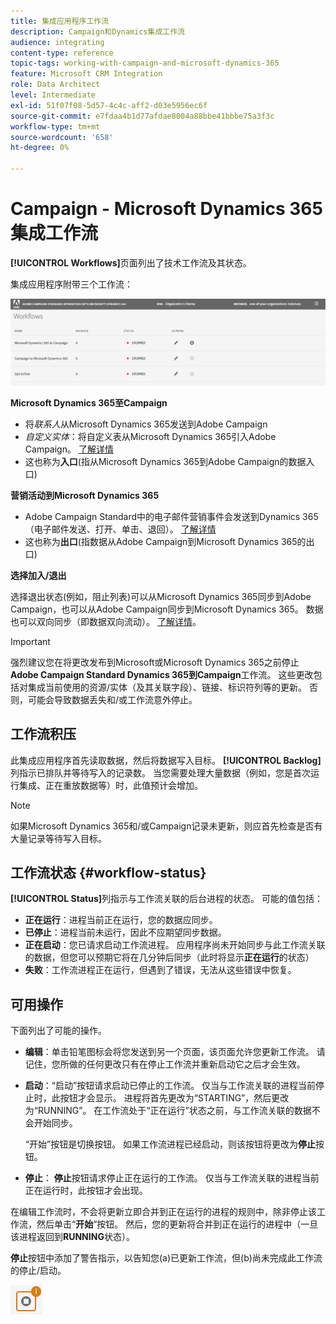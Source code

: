 ```yaml
---
title: 集成应用程序工作流
description: Campaign和Dynamics集成工作流
audience: integrating
content-type: reference
topic-tags: working-with-campaign-and-microsoft-dynamics-365
feature: Microsoft CRM Integration
role: Data Architect
level: Intermediate
exl-id: 51f07f08-5d57-4c4c-aff2-d03e5956ec6f
source-git-commit: e7fdaa4b1d77afdae8004a88bbe41bbbe75a3f3c
workflow-type: tm+mt
source-wordcount: '658'
ht-degree: 0%

---
```


# Campaign - Microsoft Dynamics 365集成工作流

**[!UICONTROL Workflows]**&#x200B;页面列出了技术工作流及其状态。

集成应用程序附带三个工作流：

![](assets/do-not-localize/d365-to-acs-ui-page-workflows.png)

**Microsoft Dynamics 365至Campaign**
* 将&#x200B;*联系人*&#x200B;从Microsoft Dynamics 365发送到Adobe Campaign
* *自定义实体*：将自定义表从Microsoft Dynamics 365引入Adobe Campaign。 [了解详情](../../integrating/using/d365-acs-using-the-integration.md#data-flows)
* 这也称为&#x200B;**入口**(指从Microsoft Dynamics 365到Adobe Campaign的数据入口)

**营销活动到Microsoft Dynamics 365**
* Adobe Campaign Standard中的电子邮件营销事件会发送到Dynamics 365（电子邮件发送、打开、单击、退回）。 [了解详情](../../integrating/using/d365-acs-using-the-integration.md#email-marketing-event-flow)
* 这也称为&#x200B;**出口**(指数据从Adobe Campaign到Microsoft Dynamics 365的出口)

**选择加入/退出**

选择退出状态(例如，阻止列表)可以从Microsoft Dynamics 365同步到Adobe Campaign，也可以从Adobe Campaign同步到Microsoft Dynamics 365。 数据也可以双向同步（即数据双向流动）。 [了解详情](../../integrating/using/d365-acs-self-service-app-data-sync.md#opt-in-out-wf)。

>[!IMPORTANT]
>
>强烈建议您在将更改发布到Microsoft或Microsoft Dynamics 365之前停止&#x200B;**Adobe Campaign Standard Dynamics 365到Campaign**&#x200B;工作流。 这些更改包括对集成当前使用的资源/实体（及其关联字段）、链接、标识符列等的更新。 否则，可能会导致数据丢失和/或工作流意外停止。

## 工作流积压

此集成应用程序首先读取数据，然后将数据写入目标。 **[!UICONTROL Backlog]**&#x200B;列指示已排队并等待写入的记录数。 当您需要处理大量数据（例如，您是首次运行集成、正在重放数据等）时，此值预计会增加。

>[!NOTE]
>如果Microsoft Dynamics 365和/或Campaign记录未更新，则应首先检查是否有大量记录等待写入目标。
>

## 工作流状态 {#workflow-status}

**[!UICONTROL Status]**&#x200B;列指示与工作流关联的后台进程的状态。 可能的值包括：

* **正在运行**：进程当前正在运行，您的数据应同步。
* **已停止**：进程当前未运行，因此不应期望同步数据。
* **正在启动**：您已请求启动工作流进程。 应用程序尚未开始同步与此工作流关联的数据，但您可以预期它将在几分钟后同步（此时将显示&#x200B;**正在运行**&#x200B;的状态）
* **失败**：工作流进程正在运行，但遇到了错误，无法从这些错误中恢复。

## 可用操作

下面列出了可能的操作。

* **编辑**：单击铅笔图标会将您发送到另一个页面，该页面允许您更新工作流。 请记住，您所做的任何更改只有在停止工作流并重新启动它之后才会生效。

* **启动**：“启动”按钮请求启动已停止的工作流。 仅当与工作流关联的进程当前停止时，此按钮才会显示。 进程将首先更改为“STARTING”，然后更改为“RUNNING”。 在工作流处于“正在运行”状态之前，与工作流关联的数据不会开始同步。

  “开始”按钮是切换按钮。 如果工作流进程已经启动，则该按钮将更改为&#x200B;**停止**&#x200B;按钮。

* **停止**： **停止**&#x200B;按钮请求停止正在运行的工作流。 仅当与工作流关联的进程当前正在运行时，此按钮才会出现。

在编辑工作流时，不会将更新立即合并到正在运行的进程的规则中，除非停止该工作流，然后单击“**开始**”按钮。 然后，您的更新将合并到正在运行的进程中（一旦该进程返回到&#x200B;**RUNNING**&#x200B;状态）。

**停止**&#x200B;按钮中添加了警告指示，以告知您(a)已更新工作流，但(b)尚未完成此工作流的停止/启动。

![](assets/do-not-localize/d365-to-acs-icon-stop-with-changes.png)
